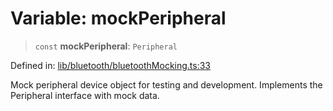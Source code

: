 # Variable: mockPeripheral

> `const` **mockPeripheral**: `Peripheral`

Defined in: [lib/bluetooth/bluetoothMocking.ts:33](https://github.com/aldesgroup/goaldn/blob/850e22fffd19501920628173674ada43cba9a29a/lib/bluetooth/bluetoothMocking.ts#L33)

Mock peripheral device object for testing and development.
Implements the Peripheral interface with mock data.
